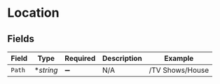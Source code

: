 # Location


## Fields

| Field              | Type               | Required           | Description        | Example            |
| ------------------ | ------------------ | ------------------ | ------------------ | ------------------ |
| `Path`             | **string*          | :heavy_minus_sign: | N/A                | /TV Shows/House    |